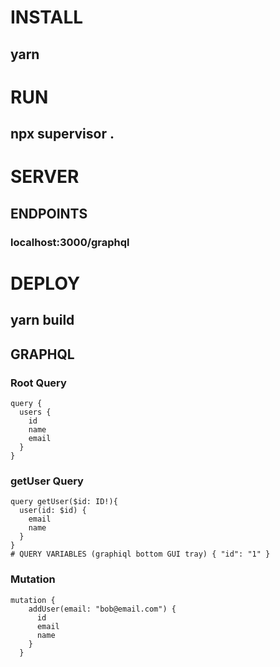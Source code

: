 # INSTALL 
## yarn 

# RUN 
## npx supervisor .

# SERVER
## ENDPOINTS 
### localhost:3000/graphql

# DEPLOY 
## yarn build

## GRAPHQL

### Root Query
```
query {
  users {
    id
    name
    email
  }
}
```


### getUser Query
```
query getUser($id: ID!){
  user(id: $id) {
    email
    name
  }
}
# QUERY VARIABLES (graphiql bottom GUI tray) { "id": "1" }
```


### Mutation
```
mutation {
    addUser(email: "bob@email.com") {
      id
      email
      name
    }
  }
```